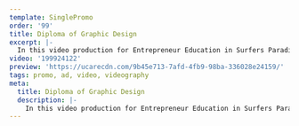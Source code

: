 ```yaml
---
template: SinglePromo
order: '99'
title: Diploma of Graphic Design
excerpt: |-
  In this video production for Entrepreneur Education in Surfers Paradise – we get a first hand account from Belinda who is living and working on the Gold Coast. Belinda who is a freelance graphic designer talks about her entrepreneur approach to design projects including meeting face to face with clients and industry professionals. The Diploma of graphic design at Entrepreneur Education provides practical application which provides students with an competitive advantage when entering the workforce.
video: '199924122'
preview: 'https://ucarecdn.com/9b45e713-7afd-4fb9-98ba-336028e24159/'
tags: promo, ad, video, videography
meta:
  title: Diploma of Graphic Design
  description: |-
    In this video production for Entrepreneur Education in Surfers Paradise – we get a first hand account from Belinda who is living and working on the Gold Coast. Belinda who is a freelance graphic designer talks about her entrepreneur approach to design projects including meeting face to face with clients and industry professionals. The Diploma of graphic design at Entrepreneur Education provides practical application which provides students with an competitive advantage when entering the workforce.
---
```

